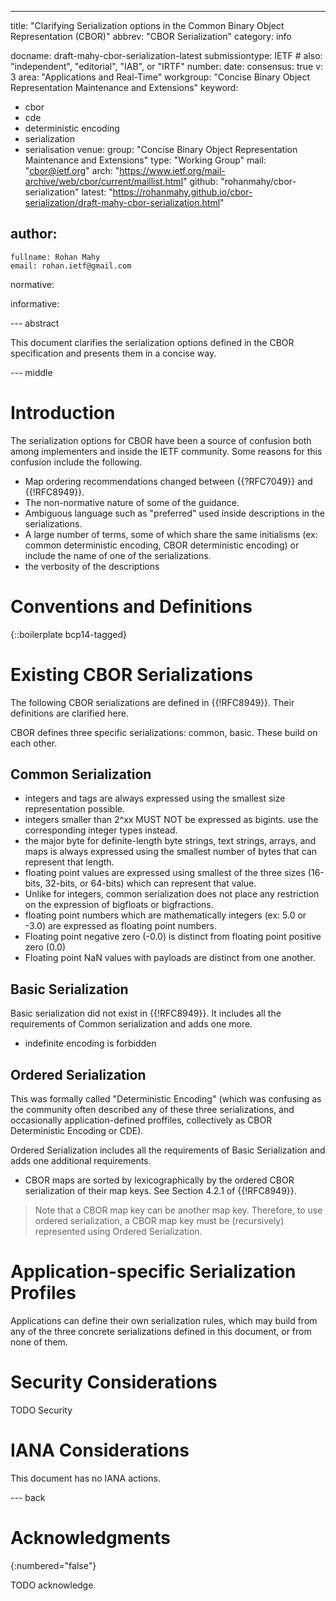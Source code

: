 ---
title: "Clarifying Serialization options in the Common Binary Object Representation (CBOR)"
abbrev: "CBOR Serialization"
category: info

docname: draft-mahy-cbor-serialization-latest
submissiontype: IETF  # also: "independent", "editorial", "IAB", or "IRTF"
number:
date:
consensus: true
v: 3
area: "Applications and Real-Time"
workgroup: "Concise Binary Object Representation Maintenance and Extensions"
keyword:
 - cbor
 - cde
 - deterministic encoding
 - serialization
 - serialisation
venue:
  group: "Concise Binary Object Representation Maintenance and Extensions"
  type: "Working Group"
  mail: "cbor@ietf.org"
  arch: "https://www.ietf.org/mail-archive/web/cbor/current/maillist.html"
  github: "rohanmahy/cbor-serialization"
  latest: "https://rohanmahy.github.io/cbor-serialization/draft-mahy-cbor-serialization.html"

author:
 -
    fullname: Rohan Mahy
    email: rohan.ietf@gmail.com

normative:

informative:



--- abstract

This document clarifies the serialization options defined in the CBOR specification and presents them in a concise way.

--- middle

# Introduction

The serialization options for CBOR have been a source of confusion both among implementers and inside the IETF community.
Some reasons for this confusion include the following.

- Map ordering recommendations changed between {{?RFC7049}} and {{!RFC8949}}.
- The non-normative nature of some of the guidance.
- Ambiguous language such as "preferred" used inside descriptions in the serializations.
- A large number of terms, some of which share the same initialisms (ex: common deterministic encoding, CBOR deterministic encoding) or include the name of one of the serializations.
- the verbosity of the descriptions

# Conventions and Definitions

{::boilerplate bcp14-tagged}

# Existing CBOR Serializations

The following CBOR serializations are defined in {{!RFC8949}}. Their definitions are clarified here.

CBOR defines three specific serializations: common, basic. These build on each other.

## Common Serialization

- integers and tags are always expressed using the smallest size representation possible.
- integers smaller than 2^xx MUST NOT be expressed as bigints. use the corresponding integer types instead.
- the major byte for definite-length byte strings, text strings, arrays, and maps is always expressed using the smallest number of bytes that can represent that length.
- floating point values are expressed using smallest of the three sizes (16-bits, 32-bits, or 64-bits) which can represent that value.
- Unlike for integers, common serialization does not place any restriction on the expression of bigfloats or bigfractions.
- floating point numbers which are mathematically integers (ex: 5.0 or -3.0) are  expressed as floating point numbers.
- Floating point negative zero (-0.0) is distinct from floating point positive zero (0.0)
- Floating point NaN values with payloads are distinct from one another.


## Basic Serialization

Basic serialization did not exist in {{!RFC8949}}. It includes all the requirements of Common serialization and adds one more.

- indefinite encoding is forbidden

## Ordered Serialization

This was formally called "Deterministic Encoding" (which was confusing as the community often described any of these three serializations, and occasionally application-defined proffiles, collectively as CBOR Deterministic Encoding or CDE).

Ordered Serialization includes all the requirements of Basic Serialization and adds one additional requirements.

- CBOR maps are sorted by lexicographically by the ordered CBOR serialization of their map keys. See Section 4.2.1 of {{!RFC8949}}.

> Note that a CBOR map key can be another map key. Therefore, to use ordered serialization, a CBOR map key must be (recursively) represented using Ordered Serialization.

# Application-specific Serialization Profiles

Applications can define their own serialization rules, which may build from any of the three concrete serializations defined in this document, or from none of them.


# Security Considerations

TODO Security


# IANA Considerations

This document has no IANA actions.


--- back

# Acknowledgments
{:numbered="false"}

TODO acknowledge.
